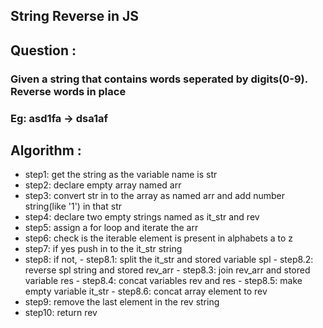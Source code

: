 ## String Reverse in JS

## Question :

### Given a string that contains words seperated by digits(0-9). Reverse words in place
### Eg: asd1fa -> dsa1af


## Algorithm :
 - step1: get the string as the variable name is str
 - step2: declare empty array named arr
 - step3: convert str in to the array as named arr and add number string(like '1') in that str
 - step4: declare two empty strings named as it_str and rev
 - step5: assign a for loop and iterate the arr
 - step6: check is the iterable element is present in alphabets a to z
 - step7: if yes push in to the it_str string
 - step8: if not,
        - step8.1: split the it_str and stored variable spl
        - step8.2: reverse spl string and stored rev_arr
        - step8.3: join rev_arr and stored variable res
        - step8.4: concat variables rev and res
        - step8.5: make empty variable it_str
        - step8.6: concat array element to rev
 - step9: remove the last element in the rev string
 - step10: return rev

